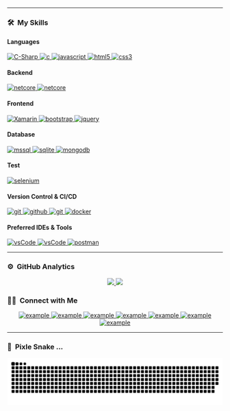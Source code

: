 <!--
### ⚙️ &nbsp;Bio
<p align="center">
  <a href="https://github.com/DenverCoder1/readme-typing-svg"><img src="https://readme-typing-svg.herokuapp.com?lines=Computer+Science+Student;Full+Stack+Web+Developer;DS%20|%20AI%20|%20ML%20Enthusiast;Graphic%20Designer;Always%20learning%20new%20things¢er=true&width=500&height=50"></a>
</p>
-->

<!--
https://dev.to/envoy_/150-badges-for-github-pnk
-->

----

### 🛠 &nbsp;My Skills

<h4 align="left">Languages</h4>
<p align="left">
  <a href="https://dotnet.microsoft.com/en-us/learn/csharp" target="_blank">
    <img src="https://img.shields.io/badge/C%23-239120?style=for-the-badge&logo=c-sharp&logoColor=white"
      alt="C-Sharp"/>
  </a>
  <a href="https://www.cprogramming.com/" target="_blank"> 
    <img src="https://img.shields.io/badge/C-00599C?style=for-the-badge&logo=c&logoColor=white"
      alt="c"/>
  </a>
  <a href="https://developer.mozilla.org/en-US/docs/Web/JavaScript" target="_blank"> 
    <img src="https://img.shields.io/badge/Javascript-F7DF1E.svg?style=for-the-badge&logo=javascript&logoColor=black"
      alt="javascript"/> 
  </a>
  <a href="https://www.w3.org/html/" target="_blank"> 
    <img src="https://img.shields.io/badge/html-E34F26.svg?style=for-the-badge&logo=html5&logoColor=white"
      alt="html5"/> 
  </a>
  <a href="https://www.w3schools.com/css/" target="_blank">
    <img src="https://img.shields.io/badge/css-1572B6.svg?style=for-the-badge&logo=css3&logoColor=white"
      alt="css3"/>
  </a>
</p>
  
<h4 align="left">Backend</h4>
<p align="left">
  <a href="https://docs.microsoft.com/en-us/dotnet/core/introduction" target="_blank"> 
    <img src="https://img.shields.io/badge/.NET-5C2D91?style=for-the-badge&logo=.net&logoColor=white"
      alt="netcore"/> 
  </a>
  <a href="https://docs.microsoft.com/en-us/dotnet/core/introduction" target="_blank"> 
    <img src="https://img.shields.io/badge/Asp.Net Core-5C2D91?style=for-the-badge&logo=microsoft&logoColor=white"
      alt="netcore"/> 
  </a>
</p>
<h4 align="left">Frontend</h4>
<p align="left">
  <a href="https://docs.microsoft.com/en-us/xamarin/" target="_blank">
    <img src="https://img.shields.io/badge/Xamarin-3498DB?style=for-the-badge&logo=xamarin&logoColor=white"
      alt="Xamarin"/>
  </a>
   <a href="https://getbootstrap.com" target="_blank">
    <img src="https://img.shields.io/badge/bootstrap-7952B3.svg?style=for-the-badge&logo=bootstrap&logoColor=white"
      alt="bootstrap"/>
  </a>
  <a href="https://jquery.com/" target="_blank">
    <img src="https://img.shields.io/badge/jquery-0769AD.svg?style=for-the-badge&logo=jquery&logoColor=white" alt="jquery"/> 
  </a>
</p>



<h4 align="left">Database</h4>
<p align="left">
  <a href="" target="_blank"> 
    <img src="https://img.shields.io/badge/Microsoft_SQL_Server-CC2927?style=for-the-badge&logo=microsoft-sql-server&logoColor=white"
      alt="mssql"/> 
  </a>
  <a href="https://www.sqlite.org/" target="_blank"> 
    <img src="https://img.shields.io/badge/sqlite-003B57.svg?style=for-the-badge&logo=sqlite&logoColor=white"
      alt="sqlite"/> 
  </a>
  <a href="https://www.mongodb.com/" target="_blank"> 
    <img src="https://img.shields.io/badge/mongodb-47A248.svg?style=for-the-badge&logo=mongodb&logoColor=white"
      alt="mongodb"/> 
  </a> 
</p>

<h4 align="left">Test</h4>
<p align="left"> 
  <a href="https://www.selenium.dev" target="_blank"> 
    <img src="https://img.shields.io/badge/selenium-43B02A.svg?style=for-the-badge&logo=selenium&logoColor=white"
      alt="selenium" /> 
  </a> 
</p>

<h4 align="left">Version Control & CI/CD</h4>
<p align="left">
  <a href="https://git-scm.com/" target="_blank">
    <img src="https://img.shields.io/badge/git-F05032.svg?style=for-the-badge&logo=git&logoColor=white"
      alt="git"/>
  </a>
  <a href="https://github.com/ELanza-48" target="_blank">
    <img src="https://img.shields.io/badge/github-181717.svg?style=for-the-badge&logo=github&logoColor=white" alt="github" />
  </a>
  <a href="https://gitlab.com/Elanza-48" target="_blank">
    <img src="https://img.shields.io/badge/gitlab-181717.svg?style=for-the-badge&logo=gitlab&logoColor=white"
      alt="git"/>
  </a>
    <a href="https://www.docker.com/" target="_blank">
    <img src="https://img.shields.io/badge/docker-2496ED.svg?style=for-the-badge&logo=docker&logoColor=white"
      alt="docker"/>
  </a>
</p>

<h4 align="left">Preferred IDEs  & Tools</h4>
<p align="left">
  <a href="https://code.visualstudio.com/" target="_blank">
    <img src="https://img.shields.io/badge/Visual_Studio-5C2D91?style=for-the-badge&logo=visual%20studio&logoColor=white" alt="vsCode"/> 
  </a>
  <a href="https://code.visualstudio.com/" target="_blank">
    <img src="https://img.shields.io/badge/Visual_Studio_Code-0078D4?style=for-the-badge&logo=visual%20studio%20code&logoColor=white" alt="vsCode"/> 
  </a>
  <a href="https://postman.com" target="_blank"> 
    <img src="https://img.shields.io/badge/postman-FF6C37.svg?style=for-the-badge&logo=postman&logoColor=white" alt="postman"/>
  </a>
</p>

----

### ⚙️ &nbsp;GitHub Analytics

<p align="center">
<a href="https://github.com/AVS1508">
  <img height="180em" src="https://github-readme-stats-eight-theta.vercel.app/api?username=AliDeV7&show_icons=true&theme=algolia&include_all_commits=true&count_private=true"/>
  <img height="180em" src="https://github-readme-stats-eight-theta.vercel.app/api/top-langs/?username=AliDeV7&layout=compact&langs_count=8&theme=algolia"/>
</a>
</p>
  
### 🤝🏻 &nbsp;Connect with Me

<p align="center">
  <a href="https://www.linkedin.com/in/alidev7/" target="_blank">
    <img src="https://img.shields.io/badge/LinkedIn-0077B5?style=for-the-badge&logo=linkedin&logoColor=white" alt="example"/>
  </a>
  <a href="https://stackoverflow.com/users/10786639/ali-ahmadi" target="_blank">
    <img src="https://img.shields.io/badge/Stack_Overflow-FE7A16?style=for-the-badge&logo=stack-overflow&logoColor=white" alt="example"/>
  </a>
  <a href="https://t.me/AliDev77" target="_blank">
    <img src="https://img.shields.io/badge/Telegram-2CA5E0?style=for-the-badge&logo=telegram&logoColor=white" alt="example"/>
  </a>
  <a href="mailto:ahmadi.ali2219@gmail.com" target="_blank">
    <img src="https://img.shields.io/badge/Gmail-D14836?style=for-the-badge&logo=gmail&logoColor=white" alt="example"/>
  </a>
  <a href="https://api.whatsapp.com/send?phone=989370692219" target="_blank">
    <img src="https://img.shields.io/badge/WhatsApp-25D366?style=for-the-badge&logo=whatsapp&logoColor=white" alt="example"/>
  </a>
  <a href="discordapp.com/users/551885099000659978" target="_blank">
    <img src="https://img.shields.io/badge/Discord-7289DA?style=for-the-badge&logo=discord&logoColor=white" alt="example"/>
  </a>
  <a href="https://www.instagram.com/ali.ahmadi.d7/" target="_blank">
    <img src="https://img.shields.io/badge/Instagram-E4405F?style=for-the-badge&logo=instagram&logoColor=white" alt="example"/>
  </a>
</p>
  
----
  
### 🎲 &nbsp;Pixle Snake ... 
<p align="center">
  <img  src="https://raw.githubusercontent.com/Elanza-48/Elanza-48/main/resources/img/github-contribution-grid-snake.svg"
    alt="example" />
</p>

